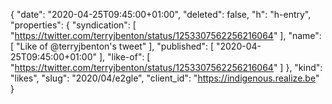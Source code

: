 {
  "date": "2020-04-25T09:45:00+01:00",
  "deleted": false,
  "h": "h-entry",
  "properties": {
    "syndication": [
      "https://twitter.com/terryjbenton/status/1253307562256216064"
    ],
    "name": [
      "Like of @terryjbenton's tweet"
    ],
    "published": [
      "2020-04-25T09:45:00+01:00"
    ],
    "like-of": [
      "https://twitter.com/terryjbenton/status/1253307562256216064"
    ]
  },
  "kind": "likes",
  "slug": "2020/04/e2gle",
  "client_id": "https://indigenous.realize.be"
}
